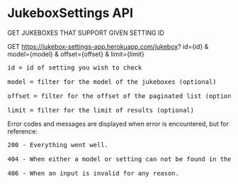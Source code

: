 # JukeboxSettings API

GET JUKEBOXES THAT SUPPORT GIVEN SETTING ID

GET https://jukebox-settings-app.herokuapp.com/jukebox? id={id}  & model={model}  & offset={offset} & limit={limit}<br>
<pre>id = id of setting you wish to check<br>
model = filter for the model of the jukeboxes (optional)<br>
offset = filter for the offset of the paginated list (optional)<br>
limit = filter for the limit of results (optional)
</pre>
Error codes and messages are displayed when error is encountered, but for reference:<br>
<pre>200 - Everything went well.<br>
404 - When either a model or setting can not be found in the system.<br>
406 - When an input is invalid for any reason.
  
